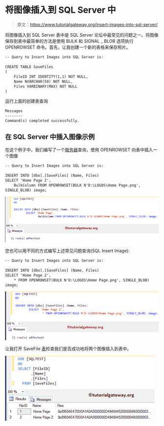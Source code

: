# 将图像插入到 SQL Server 中

> 原文：<https://www.tutorialgateway.org/insert-images-into-sql-server/>

将图像插入到 SQL Server 表中是 SQL Server 论坛中最常见的问题之一。将图像保存到表中最简单的方法是使用 BULK 和 SIGNAL _ BLOB 选项执行 OPENROWSET 命令。首先，让我创建一个新的表格来保存照片。

```
-- Query to Insert Images into SQL Server is: 

CREATE TABLE SaveFiles
(
    FileID INT IDENTITY(1,1) NOT NULL,
    Name NVARCHAR(50) NOT NULL,
    Files VARBINARY(MAX) NOT NULL
)
```

运行上面的创建表查询

```
Messages
--------
Command(s) completed successfully.
```

## 在 SQL Server 中插入图像示例

在这个例子中，我们编写了一个[服务器](https://www.tutorialgateway.org/sql/)查询，使用 OPENROWSET 向表中插入一个图像

```
-- Query to Insert Images into SQL Server is: 

INSERT INTO [dbo].[SaveFiles] (Name, Files)
SELECT 'Home Page 2', 
	BulkColumn FROM OPENROWSET(BULK N'D:\LOGOS\Home Page.png', SINGLE_BLOB) image;
```

![Insert Images into SQL Server 2](img/29010e8613e889b80b0573ca1837b99d.png)

您也可以用不同的方式编写上述常见问题查询(SQL Insert Image):

```
-- Query to Insert Images into SQL Server is: 

INSERT INTO [dbo].[SaveFiles] (Name, Files)
SELECT 'Home Page 2', 
	* FROM OPENROWSET(BULK N'D:\LOGOS\Home Page.png', SINGLE_BLOB) image;
```

![Insert Images into SQL Server 3](img/c2b1868a9e877c163129d13c8d8b1f45.png)

让我打开 SaveFile [表](https://www.tutorialgateway.org/sql-create-table/)检查我们是否成功地将两个图像插入到表中。

![Insert Images into SQL Server 4](img/7390e41d14817f7da0022696a28ab111.png)
